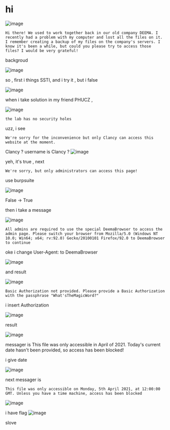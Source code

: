 # hi
![image](https://user-images.githubusercontent.com/65381453/135704374-a039b3ca-d6a2-41ea-8a7a-9e6e9d7f5504.png)

```
Hi there! We used to work together back in our old company DEEMA. I recently had a problem with my computer and lost all the files on it. I remember creating a backup of my files on the company's servers. I know it's been a while, but could you please try to access those files? I would be very grateful!
```
backgroud

![image](https://user-images.githubusercontent.com/65381453/135704397-f2566dfd-9b55-465d-bd34-84b3c3437664.png)

so , first i things SSTI, and i try it , but i false

![image](https://user-images.githubusercontent.com/65381453/135704453-f11025cc-982f-403c-8c21-b422c2f9e1ed.png)

when i take solution in my friend PHUCZ , 

![image](https://user-images.githubusercontent.com/65381453/135704521-7e6d64a8-65ae-415b-bf59-73690a6eb0b2.png)

```
the lab has no security holes
```

uzz, i see 
```
We're sorry for the inconvenience but only Clancy can access this website at the moment.
```
Clancy ? username is Clancy ?
![image](https://user-images.githubusercontent.com/65381453/135704623-5aa39c28-3889-42b7-b71f-741a3e08c700.png)

yeh, it's true , next 

```
We're sorry, but only administrators can access this page!
```
use burpsuite

![image](https://user-images.githubusercontent.com/65381453/135704705-3645cb3b-486c-4b89-902a-c854927e4bac.png)

False -> True

then i take a message

![image](https://user-images.githubusercontent.com/65381453/135704727-c1250e9f-9f50-4b48-8340-4932ed0a9c16.png)

```
All admins are required to use the special DeemaBrowser to access the admin page. Please switch your browser from Mozilla/5.0 (Windows NT 10.0; Win64; x64; rv:92.0) Gecko/20100101 Firefox/92.0 to DeemaBrowser to continue
```

oke i change User-Agent: to  DeemaBrowser

![image](https://user-images.githubusercontent.com/65381453/135704809-33b0e1a8-f681-4d2e-aeac-48dc7aa98a4c.png)

and result

![image](https://user-images.githubusercontent.com/65381453/135704813-a4f5f9e6-9e7b-4de4-84e5-a3cd5b0d5ae4.png)

```
Basic Authorization not provided. Please provide a Basic Authorization with the passphrase "What'sTheMagicWord?"
```

i insert Authorization 

![image](https://user-images.githubusercontent.com/65381453/135704875-b3180928-512d-47f0-a02a-d678a82ea8e1.png)

result

![image](https://user-images.githubusercontent.com/65381453/135704884-16493548-8249-4cdf-867d-9e2e61af76e2.png)

messager is This file was only accessible in April of 2021. Today's current date hasn't been provided, so access has been blocked!

i give date 

![image](https://user-images.githubusercontent.com/65381453/135704924-cea72b38-4052-4557-9937-463d04ad02ad.png)

next messager is
```
This file was only accessible on Monday, 5th April 2021, at 12:00:00 GMT. Unless you have a time machine, access has been blocked
```
![image](https://user-images.githubusercontent.com/65381453/135704958-ae11759d-8f82-486c-a161-2f83168d44d9.png)

i have flag
![image](https://user-images.githubusercontent.com/65381453/135704959-28f14b1d-f4bb-4641-895a-4ee31afff7b3.png)

slove

